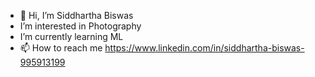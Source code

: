 - 👋 Hi, I’m Siddhartha Biswas 
-  I’m interested in Photography 
-  I’m currently learning ML
- 📫 How to reach me https://www.linkedin.com/in/siddhartha-biswas-995913199

<!---
sidharthaB22/sidharthaB22 is a ✨ special ✨ repository because its `README.md` (this file) appears on your GitHub profile.
You can click the Preview link to take a look at your changes.
--->
